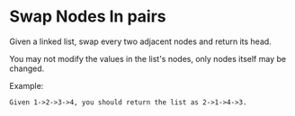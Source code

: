 # Swap Nodes In pairs

Given a linked list, swap every two adjacent nodes and return its head.

You may not modify the values in the list's nodes, only nodes itself may be changed.



Example:
```
Given 1->2->3->4, you should return the list as 2->1->4->3.
```
